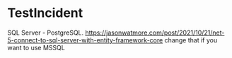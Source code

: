 # TestIncident
SQL Server - PostgreSQL.
https://jasonwatmore.com/post/2021/10/21/net-5-connect-to-sql-server-with-entity-framework-core change that if you want to use MSSQL 
